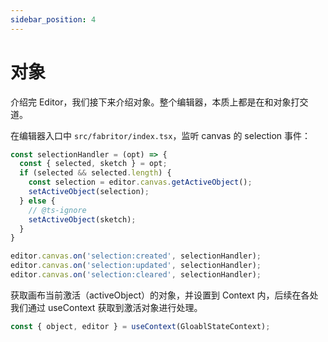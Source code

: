 ```yaml
---
sidebar_position: 4
---
```


# 对象

介绍完 Editor，我们接下来介绍对象。整个编辑器，本质上都是在和对象打交道。

在编辑器入口中 `src/fabritor/index.tsx`，监听 canvas 的 selection 事件：

```js
const selectionHandler = (opt) => {
  const { selected, sketch } = opt;
  if (selected && selected.length) {
    const selection = editor.canvas.getActiveObject();
    setActiveObject(selection);
  } else {
    // @ts-ignore
    setActiveObject(sketch);
  }
}

editor.canvas.on('selection:created', selectionHandler);
editor.canvas.on('selection:updated', selectionHandler);
editor.canvas.on('selection:cleared', selectionHandler);
```

获取画布当前激活（activeObject）的对象，并设置到 Context 内，后续在各处我们通过 useContext 获取到激活对象进行处理。 

```js
const { object, editor } = useContext(GloablStateContext);
```